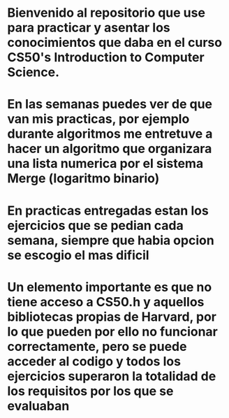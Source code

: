 # Bienvenido al repositorio que use para practicar y asentar los conocimientos que daba en el curso CS50's Introduction to Computer Science.

# En las semanas puedes ver de que van mis practicas, por ejemplo durante algoritmos me entretuve a hacer un algoritmo que organizara una lista numerica por el sistema Merge (logaritmo binario)


# En practicas entregadas estan los ejercicios que se pedian cada semana, siempre que habia opcion se escogio el mas dificil

# Un elemento importante es que no tiene acceso a CS50.h y aquellos bibliotecas propias de Harvard, por lo que pueden por ello no funcionar correctamente, pero se puede acceder al codigo y todos los ejercicios superaron la totalidad de los requisitos por los que se evaluaban

